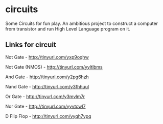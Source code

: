 # circuits
Some Circuits for fun play.
An ambitious project to construct a computer from transistor and run High Level Language program on it.

## Links for circuit
Not Gate - http://tinyurl.com/yxp9oqhw

Not Gate (NMOS) - http://tinyurl.com/yyltlbms 

And Gate - http://tinyurl.com/y2pg6hzh

Nand Gate - http://tinyurl.com/y3fhhuul

Or Gate - http://tinyurl.com/y3mvlm7r

Nor Gate - http://tinyurl.com/yyvtcwl7

D Flip Flop - http://tinyurl.com/yyqh7vpq
